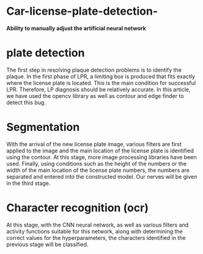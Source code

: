 # Car-license-plate-detection-

<b>Ability to manually adjust the artificial neural network </b>








# plate detection
The first step in resolving plaque detection problems is to identify the plaque. In the first phase of LPR, a limiting box is produced that fits exactly where the license plate is located. This is the main condition for successful LPR. Therefore, LP diagnosis should be relatively accurate. In this article, we have used the opencv library as well as contour and edge finder to detect this bug.






# Segmentation
With the arrival of the new license plate image, various filters are first applied to the image and the main location of the license plate is identified using the contour. At this stage, more image processing libraries have been used.
Finally, using conditions such as the height of the numbers or the width of the main location of the license plate numbers, the numbers are separated and entered into the constructed model. Our nerves will be given in the third stage.





# Character recognition (ocr)
At this stage, with the CNN neural network, as well as various filters and activity functions suitable for this network, along with determining the correct values for the hyperparameters, the characters identified in the previous stage will be classified.



